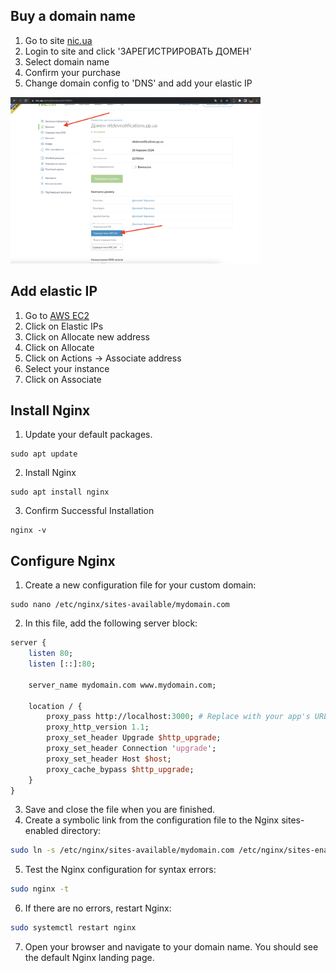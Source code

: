 ## Buy a domain name ##

1) Go to site [nic.ua](https://nic.ua)
2) Login to site and click 'ЗАРЕГИСТРИРОВАТЬ ДОМЕН'
3) Select domain name
4) Confirm your purchase
5) Change domain config to 'DNS' and add your elastic IP

<img src="https://github.com/NLTDevelop/instructions/blob/main/assets/nicuadomain.png" style="width:400px;" />

## Add elastic IP ##

1) Go to [AWS EC2](https://console.aws.amazon.com/ec2/v2/home?region=eu-west-1#Home:)
2) Click on Elastic IPs
3) Click on Allocate new address
4) Click on Allocate
5) Click on Actions -> Associate address
6) Select your instance
7) Click on Associate

## Install Nginx ##

1) Update your default packages.
```
sudo apt update
```
2) Install Nginx
```
sudo apt install nginx 
```
3) Confirm Successful Installation
```
nginx -v
```

## Configure Nginx ##

1) Create a new configuration file for your custom domain:
```
sudo nano /etc/nginx/sites-available/mydomain.com
```
2) In this file, add the following server block:
```perl
server {
    listen 80;
    listen [::]:80;

    server_name mydomain.com www.mydomain.com;

    location / {
        proxy_pass http://localhost:3000; # Replace with your app's URL or IP
        proxy_http_version 1.1;
        proxy_set_header Upgrade $http_upgrade;
        proxy_set_header Connection 'upgrade';
        proxy_set_header Host $host;
        proxy_cache_bypass $http_upgrade;
    }
}
```
3) Save and close the file when you are finished.
4) Create a symbolic link from the configuration file to the Nginx sites-enabled directory:
```bash
sudo ln -s /etc/nginx/sites-available/mydomain.com /etc/nginx/sites-enabled/
```
5) Test the Nginx configuration for syntax errors:
```bash
sudo nginx -t
```
6) If there are no errors, restart Nginx:
```bash
sudo systemctl restart nginx
```
7) Open your browser and navigate to your domain name. You should see the default Nginx landing page.

<!-- ## Configure Nginx for SSL ##
1) Install Certbot:
```bash
sudo apt-get install certbot python3-certbot-nginx
```
2) Run Certbot to obtain an SSL certificate and have Certbot edit your Nginx configuration automatically to serve it, turning on HTTPS access in a single step:
```bash
sudo certbot --nginx
```
3) Follow the prompts to answer a few questions and provide your email address. You will then be asked to choose how you would like to authenticate with the Let's Encrypt CA. Choose the second option, which will redirect HTTP traffic to HTTPS and use a temporary webserver to validate your domain name.
4) When the installation is complete, you should see a message similar to the following:
```bash
Congratulations! You have successfully enabled https://mydomain.com and https://www.mydomain.com
```
5) Open your browser and navigate to your domain name. You should see the default Nginx landing page, but this time accessed via HTTPS. -->
